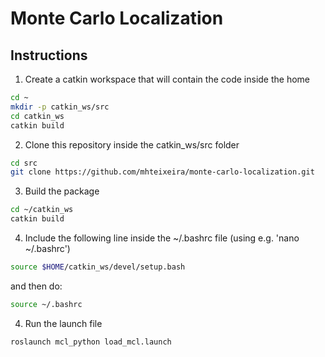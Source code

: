 # Monte Carlo Localization

## Instructions

1. Create a catkin workspace that will contain the code inside the home

```bash
cd ~
mkdir -p catkin_ws/src
cd catkin_ws
catkin build
```

2. Clone this repository inside the catkin_ws/src folder

```bash
cd src
git clone https://github.com/mhteixeira/monte-carlo-localization.git
```

3. Build the package

```bash
cd ~/catkin_ws
catkin build
```

4. Include the following line inside the ~/.bashrc file (using e.g. 'nano ~/.bashrc')

``` bash 
source $HOME/catkin_ws/devel/setup.bash
```

and then do:

``` bash 
source ~/.bashrc
```

4. Run the launch file

``` bash 
roslaunch mcl_python load_mcl.launch
```